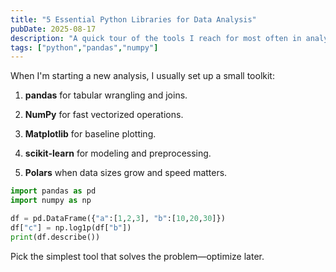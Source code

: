 ```yaml
---
title: "5 Essential Python Libraries for Data Analysis"
pubDate: 2025-08-17
description: "A quick tour of the tools I reach for most often in analytics work."
tags: ["python","pandas","numpy"]
---
```


When I'm starting a new analysis, I usually set up a small toolkit:

1. **pandas** for tabular wrangling and joins.

2. **NumPy** for fast vectorized operations.

3. **Matplotlib** for baseline plotting.

4. **scikit-learn** for modeling and preprocessing.

5. **Polars** when data sizes grow and speed matters.


```python
import pandas as pd
import numpy as np

df = pd.DataFrame({"a":[1,2,3], "b":[10,20,30]})
df["c"] = np.log1p(df["b"])
print(df.describe())
```


Pick the simplest tool that solves the problem—optimize later.
